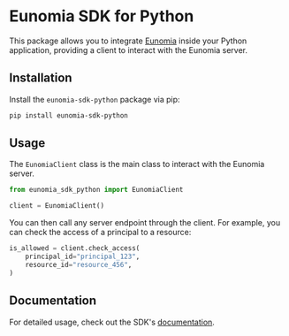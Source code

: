 # Eunomia SDK for Python

This package allows you to integrate [Eunomia][eunomia-github] inside your Python application, providing a client to interact with the Eunomia server.

## Installation

Install the `eunomia-sdk-python` package via pip:

```bash
pip install eunomia-sdk-python
```

## Usage

The `EunomiaClient` class is the main class to interact with the Eunomia server.

```python
from eunomia_sdk_python import EunomiaClient

client = EunomiaClient()
```

You can then call any server endpoint through the client. For example, you can check the access of a principal to a resource:

```python
is_allowed = client.check_access(
    principal_id="principal_123",
    resource_id="resource_456",
)
```

## Documentation

For detailed usage, check out the SDK's [documentation][docs].

[eunomia-github]: https://github.com/whataboutyou-ai/eunomia
[docs]: https://whataboutyou-ai.github.io/eunomia/api/sdks/python/
